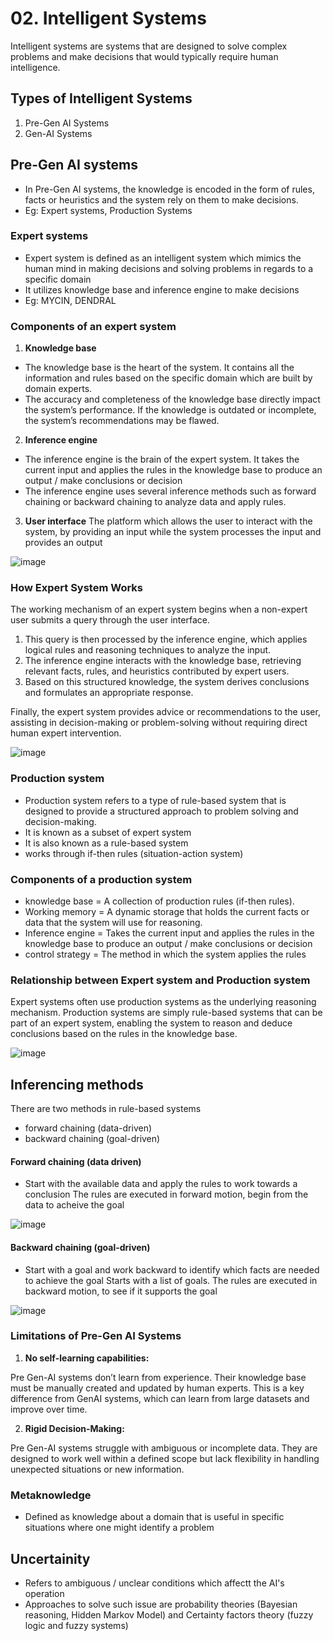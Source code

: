 # 02. Intelligent Systems
Intelligent systems are systems that are designed to solve complex problems and make decisions that would typically require human intelligence.

## Types of Intelligent Systems
1. Pre-Gen AI Systems
2. Gen-AI Systems
   
## Pre-Gen AI systems
- In Pre-Gen AI systems, the knowledge is encoded in the form of rules, facts or heuristics and the system rely on them to make decisions.
- Eg: Expert systems, Production Systems

### Expert systems
- Expert system is defined as an intelligent system which mimics the human mind in making decisions and solving problems in regards to a specific domain
- It utilizes knowledge base and inference engine to make decisions
- Eg: MYCIN, DENDRAL

### Components of an expert system
1. **Knowledge base**
- The knowledge base is the heart of the system. It contains all the information and rules based on the specific domain which are built by domain experts.
- The accuracy and completeness of the knowledge base directly impact the system’s performance. If the knowledge is outdated or incomplete, the system’s recommendations may be flawed.

2. **Inference engine**
- The inference engine is the brain of the expert system. It takes the current input and applies the rules in the knowledge base to produce an output / make conclusions or decision
- The inference engine uses several inference methods such as forward chaining or backward chaining to analyze data and apply rules.

3. **User interface**
The platform which allows the user to interact with the system, by providing an input while the system processes the input and provides an output

![image](https://github.com/user-attachments/assets/c7017a66-cfbf-4015-be18-51c756bb2d6c)

### How Expert System Works
The working mechanism of an expert system begins when a non-expert user submits a query through the user interface.

1. This query is then processed by the inference engine, which applies logical rules and reasoning techniques to analyze the input.
2. The inference engine interacts with the knowledge base, retrieving relevant facts, rules, and heuristics contributed by expert users.
3. Based on this structured knowledge, the system derives conclusions and formulates an appropriate response.

Finally, the expert system provides advice or recommendations to the user, assisting in decision-making or problem-solving without requiring direct human expert intervention.

![image](https://github.com/user-attachments/assets/eb16ef3a-db64-4c53-bc57-e1eb464cb95c)

### Production system
- Production system refers to a type of rule-based system that is designed to provide a structured approach to problem solving and decision-making. 
- It is known as a subset of expert system
- It is also known as a rule-based system
- works through if-then rules (situation-action system)

### Components of a production system
- knowledge base = A collection of production rules (if-then rules).
- Working memory = A dynamic storage that holds the current facts or data that the system will use for reasoning.
- Inference engine =  Takes the current input and applies the rules in the knowledge base to produce an output / make conclusions or decision
- control strategy = The method in which the system applies the rules

### Relationship between Expert system and Production system
Expert systems often use production systems as the underlying reasoning mechanism. Production systems are simply rule-based systems that can be part of an expert system, enabling the system to reason and deduce conclusions based on the rules in the knowledge base.

![image](https://github.com/user-attachments/assets/15238caf-02e5-4511-ad00-fa93904ce82b)

## Inferencing methods
There are two methods in rule-based systems
- forward chaining (data-driven)
- backward chaining (goal-driven)

#### Forward chaining (data driven)
- Start with the available data and apply the rules to work towards a conclusion
The rules are executed in forward motion, begin from the data to acheive the goal

![image](https://github.com/user-attachments/assets/b479eb3c-c4a8-423f-8f16-52b2e216bc87)

#### Backward chaining (goal-driven)
- Start with a goal and work backward to identify which facts are needed to achieve the goal
Starts with a list of goals. The rules are executed in backward motion, to see if it supports the goal

![image](https://github.com/user-attachments/assets/4f22e51b-496a-46bf-996f-e3b067f9682e)


### Limitations of Pre-Gen AI Systems
1. **No self-learning capabilities:**

Pre Gen-AI systems don’t learn from experience. Their knowledge base must be manually created and updated by human    experts. This is a key difference from GenAI systems, which can learn from large datasets and improve over time.

2. **Rigid Decision-Making:**

Pre Gen-AI systems struggle with ambiguous or incomplete data. They are designed to work well within a defined scope but lack flexibility in handling unexpected situations or new information.


### Metaknowledge
- Defined as knowledge about a domain that is useful in specific situations where one might identify a problem

## Uncertainity
- Refers to ambiguous / unclear conditions which affectt the AI's operation
- Approaches to solve such issue are probability theories (Bayesian reasoning, Hidden Markov Model) and Certainty factors theory (fuzzy logic and fuzzy systems)
